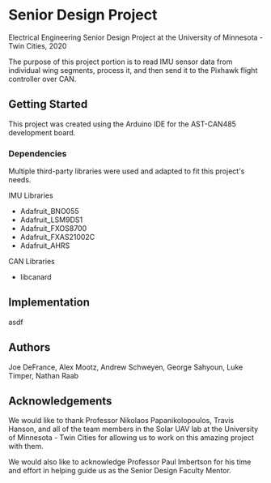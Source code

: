 # Senior Design Project
Electrical Engineering Senior Design Project at the University of Minnesota - Twin Cities, 2020

The purpose of this project portion is to read IMU sensor data from individual wing segments, process it, and then send it to the Pixhawk flight controller over CAN.

## Getting Started
This project was created using the Arduino IDE for the AST-CAN485 development board.

### Dependencies
Multiple third-party libraries were used and adapted to fit this project's needs.

IMU Libraries
* Adafruit_BNO055
* Adafruit_LSM9DS1
* Adafruit_FXOS8700
* Adafruit_FXAS21002C
* Adafruit_AHRS

CAN Libraries
* libcanard

## Implementation
asdf

## Authors
Joe DeFrance, Alex Mootz, Andrew Schweyen, George Sahyoun, Luke Timper, Nathan Raab

## Acknowledgements
We would like to thank Professor Nikolaos Papanikolopoulos, Travis Hanson, and all of the team members in the Solar UAV lab at the University of Minnesota - Twin Cities for allowing us to work on this amazing project with them.

We would also like to acknowledge Professor Paul Imbertson for his time and effort in helping guide us as the Senior Design Faculty Mentor.
